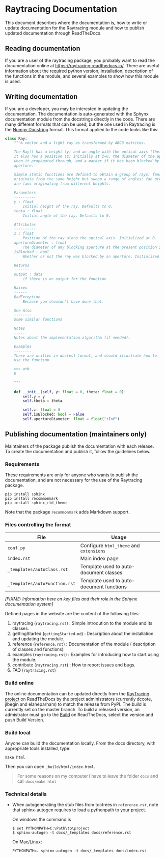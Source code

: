 # Raytracing Documentation

This document describes where the documentation is, how to write or update documentation for the Raytracing module and how to publish updated documentation through ReadTheDocs.

## Reading documentation

If you are a user of the raytracing package, you probably want to read the documentation online at https://raytracing.readthedocs.io/. There are useful information about the required python version, installation, description of the functions in the module, and several examples to show how this module is used.

## Writing documentation

If you are a developer, you may be interested in updating the documentation. The documentation is auto-generated with the Sphynx documentation module from the docstrings directly in the code. There are many different formats that can be used, but the one used in Raytracing is the [Numpy Docstring](https://sphinxcontrib-napoleon.readthedocs.io/en/latest/example_numpy.html) format. This format applied to the code looks like this:

```python
class Ray:
    """A vector and a light ray as transformed by ABCD matrices.

    The Ray() has a height (y) and an angle with the optical axis (theta).
    It also has a position (z) initially at z=0, the diameter of the aperture at that point
    when it propagated through, and a marker if it has been blocked by the
    aperture.

    Simple static functions are defined to obtain a group of rays: fans
    originate from the same height but sweep a range of angles; fan groups
    are fans originating from different heights.
    
    Parameters
    ----------
    y : float
        Initial height of the ray. Defaults to 0.
    theta : float
        Initial angle of the ray. Defaults to 0.

    Attributes
    ----------
    z : float
        Position of the ray along the optical axis. Initialized at 0.
    apertureDiameter : float
        The diameter of any blocking aperture at the present position z. Initialized at +Inf.
    isBlocked : bool
        Whether or not the ray was blocked by an aperture. Initialized to False.

    Returns
    -------
    output : data
        if there is an output for the function

    Raises
    ------
    BadException
        Because you shouldn't have done that.

    See Also
    --------
    Some similar functions

    Notes
    -----
    Notes about the implementation algorithm (if needed).

    Examples
    --------
    These are written in doctest format, and should illustrate how to
    use the function.

    >>> a+b
    0
    
    """
   
    def __init__(self, y: float = 0, theta: float = 0):
        self.y = y
        self.theta = theta

        self.z: float = 0
        self.isBlocked: bool = False
        self.apertureDiameter: float = float("+Inf")
```

## Publishing documentation (maintainers only)

Maintainers of the package publish the documentation with each release. To create the documentation and publish it, follow the guidelines below.

### Requirements

These requirements are only for anyone who wants to publish the documentation, and are not necessary for the use of the Raytracing package.

```
pip install sphinx
pip install recommonmark
pip install sphinx_rtd_theme
```
Note that the package `recommonmark` adds Markdown support.

### Files controlling the format
|File|Usage|
|---|---|
|`conf.py`|Configure `html_theme` and `extensions`|
|`index.rst`|Main index page|
|`_templates/autoClass.rst`|Template used to auto-document classes|
|`_templates/autoFunction.rst`|Template used to auto-document functions|

*[FIXME: Information here on key files and their role in the Sphynx documentation system]*

Defined pages in the website are the content of the following files:

1. raytracing (`raytracing.rst`) : Simple introdution to the module and its classes.
2. gettingStarted (`gettingStarted.md`) : Description about the installation and updating the module.
3. reference (`reference.rst`) : Documentation of the module ( description of classes and functions)
4. examples (`raytracing.rst`) : Examples for introducing how to start using the module. 
5. contribute (`raytracing.rst`) : How to report issues and bugs.
6. FAQ (`raytracing.rst`)



### Build online
The online documentation can be updated directly from the [RayTracing project](https://readthedocs.org/projects/raytracing/) on ReadTheDocs by the project administrators (currently dccote, jlbegin and elaheparham) to match the release from PyPI. The build is currently set on the master branch.
To build a released version, an admistrator must go to the [Build](https://readthedocs.org/projects/raytracing/builds/) on ReadTheDocs, select the version and push Build Version. 

### Build local

Anyone can build the documentation locally. From the docs directory, with appropriate tools installed, type: 
```
make html
```
Then you can open `_build/html/index.html`.

> For some reasons on my computer I have to leave the folder `docs` and call `docs/make html`

### Technical details

- When autogenerating the stub files from toctrees in `reference.rst`, note that sphinx-autogen requires to load a pythonpath to your project. 
  
    On windows the command is 
    ```
  $ set PYTHONPATH=C:\Path\to\project
  $ sphinx-autogen -t docs/_templates docs/reference.rst
  ```
    On Mac/Linux:
    ```
  PYTHONPATH=. sphinx-autogen -t docs/_templates docs/index.rst
    ```
